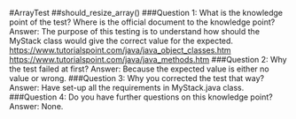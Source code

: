 #ArrayTest
##should_resize_array()
###Question 1: What is the knowledge point of the test? Where is the official document to the knowledge point?
Answer: The purpose of this testing is to understand how should the MyStack class would give the correct value for the expected. https://www.tutorialspoint.com/java/java_object_classes.htm https://www.tutorialspoint.com/java/java_methods.htm
###Question 2: Why the test failed at first?
Answer: Because the expected value is either no value or wrong.
###Question 3: Why you corrected the test that way?
Answer: Have set-up all the requirements in MyStack.java class.		
###Question 4: Do you have further questions on this knowledge point?
Answer: None.
